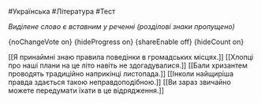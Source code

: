 #Українська #Література #Тест

*Виділене слово є вставним у реченні (розділові знаки пропущено)*

{noChangeVote on}
{hideProgress on}
{shareEnable off}
{hideCount on}

[[Я принаймні знаю правила поведінки в громадських місцях.]]
[[Хлопці про наші плани на це літо навіть не здогадувалися.]]
[[Бали хризантем проводять традиційно наприкінці листопада.]]
[[Інколи найщиріша правда здається такою неправдоподібною.]]
[[Ви зараз звичайно можете передумати їхати в це відрядження.]]
